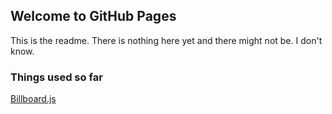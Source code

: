 ## Welcome to GitHub Pages

This is the readme. There is nothing here yet and there might not be. I don't know.

### Things used so far

[Billboard.js](https://naver.github.io/billboard.js/)
